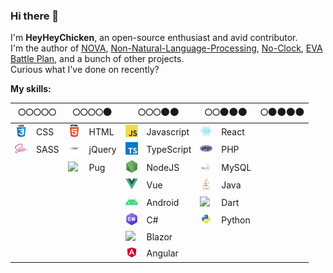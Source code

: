 ### Hi there 👋

I'm **HeyHeyChicken**, an open-source enthusiast and avid contributor.<br/>
I'm the author of <a href="https://github.com/HeyHeyChicken/Nova-python">NOVA</a>, <a href="https://github.com/HeyHeyChicken/Non-Natural-Language-Processing">Non-Natural-Language-Processing</a>, <a href="https://github.com/HeyHeyChicken/No-Clock">No-Clock</a>, <a href="https://evabattleplan.com/">EVA Battle Plan</a>, and a bunch of other projects.<br/>
Curious what I've done on recently?

**My skills:**

<table>
  <thead>
    <tr>
      <th colspan="2" title="5/5">🌕🌕🌕🌕🌕</th>
      <th colspan="2" title="4/5">🌕🌕🌕🌕🌑</th>
      <th colspan="2" title="3/5">🌕🌕🌕🌑🌑</th>
      <th colspan="2" title="2/5">🌕🌕🌑🌑🌑</th>
      <th colspan="2" title="1/5">🌕🌑🌑🌑🌑</th>
    </tr>
  </thead>
  <tbody>
    <tr>
      <td>
        <a href="https://github.com/HeyHeyChicken">
          <img height="20" src="https://raw.githubusercontent.com/github/explore/80688e429a7d4ef2fca1e82350fe8e3517d3494d/topics/css/css.png">
        </a>
      </td>
      <td>CSS</td>
      <td>
        <a href="https://github.com/HeyHeyChicken">
          <img height="20" src="https://raw.githubusercontent.com/github/explore/80688e429a7d4ef2fca1e82350fe8e3517d3494d/topics/html/html.png">
        </a>
      </td>
      <td>HTML</td>
      <td>
        <a href="https://github.com/HeyHeyChicken">
          <img height="20" src="https://raw.githubusercontent.com/github/explore/80688e429a7d4ef2fca1e82350fe8e3517d3494d/topics/javascript/javascript.png">
        </a>
      </td>
      <td>Javascript</td>
      <td>
        <a href="https://github.com/HeyHeyChicken">
          <img height="20" src="https://raw.githubusercontent.com/github/explore/80688e429a7d4ef2fca1e82350fe8e3517d3494d/topics/react/react.png">
        </a>
      </td>
      <td>React</td>
      <td colspan="2"></td>
    </tr>
    <tr>
      <td>
        <a href="https://github.com/HeyHeyChicken">
          <img height="20" src="https://raw.githubusercontent.com/github/explore/80688e429a7d4ef2fca1e82350fe8e3517d3494d/topics/sass/sass.png">
        </a>
      </td>
      <td>SASS</td>
      <td>
        <a href="https://github.com/HeyHeyChicken">
          <img height="20" src="https://raw.githubusercontent.com/github/explore/80688e429a7d4ef2fca1e82350fe8e3517d3494d/topics/jquery/jquery.png">
        </a>
      </td>
      <td>jQuery</td>
      <td>
        <a href="https://github.com/HeyHeyChicken">
          <img height="20" src="https://raw.githubusercontent.com/github/explore/80688e429a7d4ef2fca1e82350fe8e3517d3494d/topics/typescript/typescript.png">
        </a>
      </td>
      <td>TypeScript</td>
      <td>
        <a href="https://github.com/HeyHeyChicken">
          <img height="20" src="https://raw.githubusercontent.com/github/explore/80688e429a7d4ef2fca1e82350fe8e3517d3494d/topics/php/php.png">
        </a>
      </td>
      <td>PHP</td>
      <td colspan="2"></td>
    </tr>
    <tr>
      <td colspan="2"></td>
      <td>
        <a href="https://github.com/HeyHeyChicken">
          <img height="20" src="https://camo.githubusercontent.com/a43de8ca816e78b1c2666f7696f449b2eeddbeca/68747470733a2f2f63646e2e7261776769742e636f6d2f7075676a732f7075672d6c6f676f2f656563343336636565386664396431373236643738333963626539396431663639343639326330632f5356472f7075672d66696e616c2d6c6f676f2d5f2d636f6c6f75722d3132382e737667">
        </a>
      </td>
      <td>Pug</td>
      <td>
        <a href="https://github.com/HeyHeyChicken">
          <img height="20" src="https://raw.githubusercontent.com/github/explore/80688e429a7d4ef2fca1e82350fe8e3517d3494d/topics/nodejs/nodejs.png">
        </a>
      </td>
      <td>NodeJS</td>
      <td>
        <a href="https://github.com/HeyHeyChicken">
          <img height="20" src="https://raw.githubusercontent.com/github/explore/80688e429a7d4ef2fca1e82350fe8e3517d3494d/topics/mysql/mysql.png">
        </a>
      </td>
      <td>MySQL</td>
      <td colspan="2"></td>
    </tr>
    <tr>
      <td colspan="2"></td>
      <td colspan="2"></td>
      <td>
        <a href="https://github.com/HeyHeyChicken">
          <img height="20" src="https://raw.githubusercontent.com/github/explore/80688e429a7d4ef2fca1e82350fe8e3517d3494d/topics/vue/vue.png" style="max-width: 100%;">
        </a>
      </td>
      <td>Vue</td>
      <td>
        <a href="https://github.com/HeyHeyChicken">
          <img height="20" src="https://raw.githubusercontent.com/github/explore/80688e429a7d4ef2fca1e82350fe8e3517d3494d/topics/java/java.png">
        </a>
      </td>
      <td>Java</td>
      <td colspan="2"></td>
    </tr>
    <tr>
      <td colspan="2"></td>
      <td colspan="2"></td>
      <td>
        <a href="https://github.com/HeyHeyChicken">
          <img height="20" src="https://raw.githubusercontent.com/github/explore/80688e429a7d4ef2fca1e82350fe8e3517d3494d/topics/android/android.png">
        </a>
      </td>
      <td>Android</td>
      <td>
        <a href="https://github.com/HeyHeyChicken">
          <img height="20" src="https://upload.wikimedia.org/wikipedia/commons/7/7e/Dart-logo.png">
        </a>
      </td>
      <td>Dart</td>
      <td colspan="2"></td>
    </tr>
    <tr>
      <td colspan="2"></td>
      <td colspan="2"></td>
      <td>
        <a href="https://github.com/HeyHeyChicken">
          <img height="20" src="https://raw.githubusercontent.com/github/explore/80688e429a7d4ef2fca1e82350fe8e3517d3494d/topics/csharp/csharp.png">
        </a>
      </td>
      <td>C#</td>
      <td>
        <a href="https://github.com/HeyHeyChicken">
          <img height="20" src="https://raw.githubusercontent.com/github/explore/80688e429a7d4ef2fca1e82350fe8e3517d3494d/topics/python/python.png">
        </a>
      </td>
      <td>Python</td>
      <td colspan="2"></td>
    </tr>
    <tr>
      <td colspan="2"></td>
      <td colspan="2"></td>
      <td>
        <a href="https://github.com/HeyHeyChicken">
          <img height="20" src="https://www.sparks-formation.com/wp-content/uploads/2021/03/logo-Blazor.png">
        </a>
      </td>
      <td>Blazor</td>
      <td colspan="2"></td>
      <td colspan="2"></td>
    </tr>
    <tr>
      <td colspan="2"></td>
      <td colspan="2"></td>
      <td>
        <a href="https://github.com/HeyHeyChicken">
          <img height="20" src="https://raw.githubusercontent.com/github/explore/80688e429a7d4ef2fca1e82350fe8e3517d3494d/topics/angular/angular.png">
        </a>
      </td>
      <td>Angular</td>
      <td colspan="2"></td>
      <td colspan="2"></td>
    </tr>
  </tbody>
</table>
